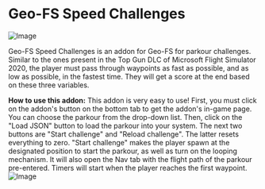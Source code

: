 # Geo-FS Speed Challenges

![Image](https://cdn.discordapp.com/attachments/771661854619205642/992752500048412722/unknown.png)

Geo-FS Speed Challenges is an addon for Geo-FS for parkour challenges. Similar to the ones present in the Top Gun DLC of Microsoft Flight Simulator 2020, the player must pass through waypoints as fast as possible, and as low as possible, in the fastest time. They will get a score at the end based on these three variables. 

**How to use this addon:**
This addon is very easy to use! 
First, you must click on the addon's button on the bottom tab to get the addon's in-game page. You can choose the parkour from the drop-down list. Then, click on the "Load JSON" button to load the parkour into your system. The next two buttons are "Start challenge" and "Reload challenge". The latter resets everything to zero. "Start challenge" makes the player spawn at the designated position to start the parkour, as well as turn on the looping mechanism. It will also open the Nav tab with the flight path of the parkour pre-entered. 
Timers will start when the player reaches the first waypoint. 
![Image](https://cdn.discordapp.com/attachments/771661854619205642/992752500048412722/unknown.png)
